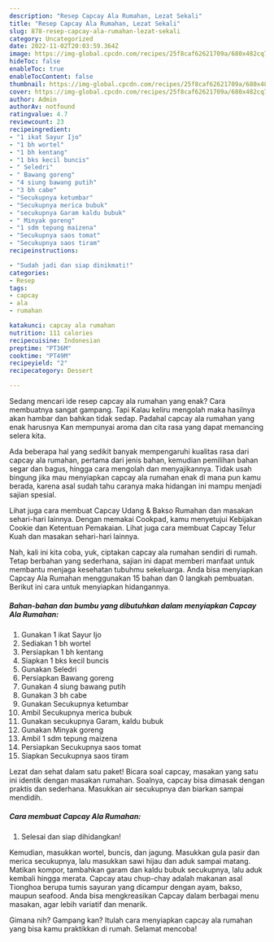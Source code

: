 ```yaml
---
description: "Resep Capcay Ala Rumahan, Lezat Sekali"
title: "Resep Capcay Ala Rumahan, Lezat Sekali"
slug: 878-resep-capcay-ala-rumahan-lezat-sekali
category: Uncategorized
date: 2022-11-02T20:03:59.364Z
image: https://img-global.cpcdn.com/recipes/25f8caf62621709a/680x482cq70/capcay-ala-rumahan-foto-resep-utama.jpg
hideToc: false
enableToc: true
enableTocContent: false
thumbnail: https://img-global.cpcdn.com/recipes/25f8caf62621709a/680x482cq70/capcay-ala-rumahan-foto-resep-utama.jpg
cover: https://img-global.cpcdn.com/recipes/25f8caf62621709a/680x482cq70/capcay-ala-rumahan-foto-resep-utama.jpg
author: Admin
authorAv: notfound
ratingvalue: 4.7
reviewcount: 23
recipeingredient:
- "1 ikat Sayur Ijo"
- "1 bh wortel"
- "1 bh kentang"
- "1 bks kecil buncis"
- " Seledri"
- " Bawang goreng"
- "4 siung bawang putih"
- "3 bh cabe"
- "Secukupnya ketumbar"
- "Secukupnya merica bubuk"
- "secukupnya Garam kaldu bubuk"
- " Minyak goreng"
- "1 sdm tepung maizena"
- "Secukupnya saos tomat"
- "Secukupnya saos tiram"
recipeinstructions:

- "Sudah jadi dan siap dinikmati!"
categories:
- Resep
tags:
- capcay
- ala
- rumahan

katakunci: capcay ala rumahan 
nutrition: 111 calories
recipecuisine: Indonesian
preptime: "PT36M"
cooktime: "PT49M"
recipeyield: "2"
recipecategory: Dessert

---
```



Sedang mencari ide resep capcay ala rumahan yang enak? Cara membuatnya sangat gampang. Tapi Kalau keliru mengolah maka hasilnya akan hambar dan bahkan tidak sedap. Padahal capcay ala rumahan yang enak harusnya Kan mempunyai aroma dan cita rasa yang dapat memancing selera kita.


Ada beberapa hal yang sedikit banyak mempengaruhi kualitas rasa dari capcay ala rumahan, pertama dari jenis bahan, kemudian pemilihan bahan segar dan bagus, hingga cara mengolah dan menyajikannya. Tidak usah bingung jika mau menyiapkan capcay ala rumahan enak di mana pun kamu berada, karena asal sudah tahu caranya maka hidangan ini mampu menjadi sajian spesial.

Lihat juga cara membuat Capcay Udang &amp; Bakso Rumahan dan masakan sehari-hari lainnya. Dengan memakai Cookpad, kamu menyetujui Kebijakan Cookie dan Ketentuan Pemakaian. Lihat juga cara membuat Capcay Telur Kuah dan masakan sehari-hari lainnya.


Nah, kali ini kita coba, yuk, ciptakan capcay ala rumahan sendiri di rumah. Tetap berbahan yang sederhana, sajian ini dapat memberi manfaat untuk membantu menjaga kesehatan tubuhmu sekeluarga. Anda bisa menyiapkan Capcay Ala Rumahan menggunakan 15 bahan dan 0 langkah pembuatan. Berikut ini cara untuk menyiapkan hidangannya.

<!--inarticleads1-->

##### Bahan-bahan dan bumbu yang dibutuhkan dalam menyiapkan Capcay Ala Rumahan:

1. Gunakan 1 ikat Sayur Ijo
1. Sediakan 1 bh wortel
1. Persiapkan 1 bh kentang
1. Siapkan 1 bks kecil buncis
1. Gunakan  Seledri
1. Persiapkan  Bawang goreng
1. Gunakan 4 siung bawang putih
1. Gunakan 3 bh cabe
1. Gunakan Secukupnya ketumbar
1. Ambil Secukupnya merica bubuk
1. Gunakan secukupnya Garam, kaldu bubuk
1. Gunakan  Minyak goreng
1. Ambil 1 sdm tepung maizena
1. Persiapkan Secukupnya saos tomat
1. Siapkan Secukupnya saos tiram


Lezat dan sehat dalam satu paket! Bicara soal capcay, masakan yang satu ini identik dengan masakan rumahan. Soalnya, capcay bisa dimasak dengan praktis dan sederhana. Masukkan air secukupnya dan biarkan sampai mendidih. 

<!--inarticleads2-->

##### Cara membuat Capcay Ala Rumahan:


1. Selesai dan siap dihidangkan!

Kemudian, masukkan wortel, buncis, dan jagung. Masukkan gula pasir dan merica secukupnya, lalu masukkan sawi hijau dan aduk sampai matang. Matikan kompor, tambahkan garam dan kaldu bubuk secukupnya, lalu aduk kembali hingga merata. Capcay atau chup-chay adalah makanan asal Tionghoa berupa tumis sayuran yang dicampur dengan ayam, bakso, maupun seafood. Anda bisa mengkreasikan Capcay dalam berbagai menu masakan, agar lebih variatif dan menarik. 

Gimana nih? Gampang kan? Itulah cara menyiapkan capcay ala rumahan yang bisa kamu praktikkan di rumah. Selamat mencoba!

